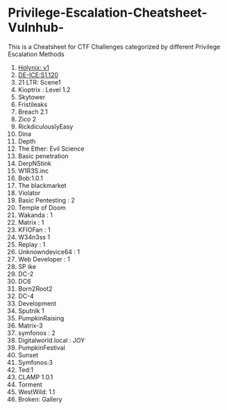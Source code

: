# Privilege-Escalation-Cheatsheet-Vulnhub-
This is a Cheatsheet for CTF Challenges categorized by different Privilege Escalation Methods

1.	[Holynix: v1](https://www.hackingarticles.in/hack-the-holynix-v1-boot-2-root-challenge/)
2.	[DE-ICE:S1.120](https://www.hackingarticles.in/hack-the-de-ice-s1-120-vm-boot-to-root/)
3.	21 LTR: Scene1
4.	Kioptrix : Level 1.2
5.	Skytower 
6.	Fristileaks
7.	Breach 2.1
8.	Zico 2
9.	RickdiculouslyEasy
10.	Dina
11.	Depth
12.	The Ether: Evil Science 
13.	Basic penetration
14.	DerpNStink
15.	W1R3S.inc
16.	Bob:1.0.1
17.	The blackmarket
18.	Violator
19.	Basic Pentesting : 2
20.	Temple of Doom
21.	Wakanda : 1
22.	Matrix : 1
23.	KFIOFan : 1
24.	W34n3ss 1
25.	Replay : 1
26.	Unknowndevice64 : 1
27.	Web Developer : 1
28.	SP ike
29.	DC-2
30.	DC6
31.	Born2Root2
32.	DC-4
33.	Development
34.	Sputnik 1
35.	PumpkinRaising
36.	Matrix-3
37.	symfonos : 2
38.	Digitalworld.local : JOY
39.	PumpkinFestival
40.	Sunset
41.	Symfonos:3
42.	Ted:1
43.	CLAMP 1.0.1
44.	Torment
45.	WestWild: 1.1
46.	Broken: Gallery
